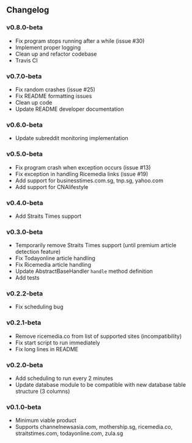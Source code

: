 ## Changelog
### v0.8.0-beta
* Fix program stops running after a while (issue #30)
* Implement proper logging
* Clean up and refactor codebase
* Travis CI

### v0.7.0-beta
* Fix random crashes (issue #25)
* Fix README formatting issues
* Clean up code
* Update README developer documentation

### v0.6.0-beta
* Update subreddit monitoring implementation

### v0.5.0-beta
* Fix program crash when exception occurs (issue #13)
* Fix exception in handling Ricemedia links (issue #19)
* Add support for businesstimes.com.sg, tnp.sg, yahoo.com
* Add support for CNAlifestyle

### v0.4.0-beta
* Add Straits Times support

### v0.3.0-beta
* Temporarily remove Straits Times support
(until premium article detection feature)
* Fix Todayonline article handling
* Fix Ricemedia article handling
* Update AbstractBaseHandler `handle` method definition
* Add tests

### v0.2.2-beta
* Fix scheduling bug

### v0.2.1-beta
* Remove ricemedia.co from list of supported sites (incompatibility)
* Fix start script to run immediately
* Fix long lines in README

### v0.2.0-beta
* Add scheduling to run every 2 minutes
* Update database module to be compatible with new database table structure
(3 columns)

### v0.1.0-beta
* Minimum viable product
* Supports channelnewsasia.com, mothership.sg, ricemedia.co, straitstimes.com, 
todayonline.com, zula.sg
